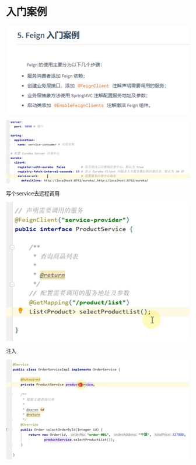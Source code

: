 # 入门案例

![](../.gitbook/assets/image%20%28373%29.png)



![](../.gitbook/assets/image%20%28388%29.png)

写个service去远程调用

![](../.gitbook/assets/image%20%28377%29.png)

注入

![](../.gitbook/assets/image%20%28382%29.png)

